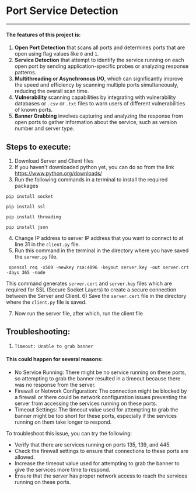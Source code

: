 # Port Service Detection
******
#### The features of this project is:
1) **Open Port Detection** that scans all ports and determines ports that are open using flag values like `0` and `1`.
2) **Service Detection** that attempt to identify the service running on each open port by sending application-specific probes or analyzing response patterns.
3) **Multithreading or Asynchronous I/O**, which can significantly improve the speed and efficiency by scanning multiple ports simultaneously, reducing the overall scan time.
4) **Vulnerability** scanning capabilities by integrating with vulnerability databases or `.csv` or `.txt` files to warn users of different vulnerabilities of known ports.
5) **Banner Grabbing** involves capturing and analyzing the response from open ports to gather information about the service, such as version number and server type.

## Steps to execute:

1) Download Server and Client files
2) If you haven't downloaded python yet, you can do so from the link https://www.python.org/downloads/
3) Run the following commands in a terminal to install the required packages
  ```
  pip install socket
  ```
  ```
  pip install ssl
  ```
  ```
  pip install threading
  ```
  ```
  pip install json
  ```
4) Change IP address to server IP address that you want to connect to at line 31 in the `client.py` file.
5) Run this command in the terminal in the directory where you have saved the `server.py` file.
  ```
   openssl req -x509 -newkey rsa:4096 -keyout server.key -out server.crt -days 365 -node
  ```
   This command generates `server.cert` and `server.key` files which are required for SSL (Secure Socket Layers) to create a secure connection between the Server and Client.
6) Save the `server.cert` file in the directory where the `client.py` file is saved.

7) Now run the server file, after which, run the client file

## Troubleshooting:

1) `Timeout: Unable to grab banner`

#### This could happen for several reasons:
* No Service Running: There might be no service running on these ports, so attempting to grab the banner resulted in a timeout because there was no response from the server.
* Firewall or Network Configuration: The connection might be blocked by a firewall or there could be network configuration issues preventing the server from accessing the services running on these ports.
* Timeout Settings: The timeout value used for attempting to grab the banner might be too short for these ports, especially if the services running on them take longer to respond.

To troubleshoot this issue, you can try the following:
* Verify that there are services running on ports 135, 139, and 445.
* Check the firewall settings to ensure that connections to these ports are allowed.
* Increase the timeout value used for attempting to grab the banner to give the services more time to respond.
* Ensure that the server has proper network access to reach the services running on these ports.
